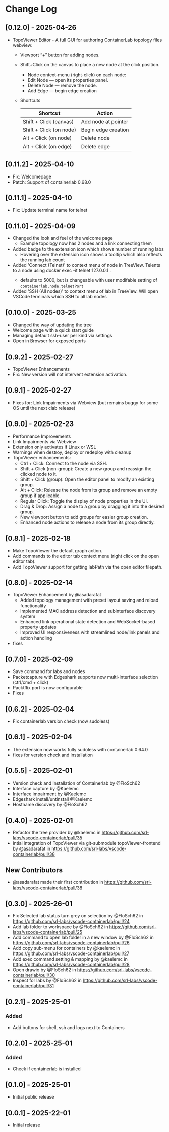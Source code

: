 # Change Log

## [0.12.0] - 2025-04-26
* TopoViewer Editor - A full GUI for authoring ContainerLab topology files webview:
  * Viewport “+” button for adding nodes.
  * Shift+Click on the canvas to place a new node at the click position.
    * Node context-menu (right-click) on each node: 
    * Edit Node — open its properties panel.
    * Delete Node — remove the node.
    * Add Edge — begin edge creation      
  * Shortcuts

    | Shortcut                   | Action                   |
    |----------------------------|--------------------------|
    | Shift + Click (canvas)     | Add node at pointer      |
    | Shift + Click (on node)    | Begin edge creation      |
    | Alt + Click (on node)      | Delete node              |
    | Alt + Click (on edge)      | Delete edge              |

## [0.11.2] - 2025-04-10
* Fix: Welcomepage
* Patch: Support of containerlab 0.68.0

## [0.11.1] - 2025-04-10
* Fix: Update terminal name for telnet

## [0.11.0] - 2025-04-09
* Changed the look and feel of the welcome page
    * Example topology now has 2 nodes and a link connecting them
* Added badge to the extension icon which shows number of running labs
    * Hovering over the extension icon shows a tooltip which also reflects the running lab count
* Added 'Connect (Telnet)' to context menu of node in TreeView. Telents to a node using docker exec -it <node> telnet 127.0.0.1 <port>.
    * <port> defaults to 5000, but is changeable with user modifable setting of `containerlab.node.telnetPort`
* Added 'SSH (All nodes)' to context menu of lab in TreeView. Will open VSCode terminals which SSH to all lab nodes


## [0.10.0] - 2025-03-25
* Changed the way of updating the tree
* Welcome page with a quick start guide
* Managing default ssh-user per kind via settings
* Open in Browser for exposed ports

## [0.9.2] - 2025-02-27
* TopoViewer Enhancements
* Fix: New version will not intervent extension activation.

## [0.9.1] - 2025-02-27
* Fixes for: Link Impairments via Webview (but remains buggy for some OS until the next clab release)

## [0.9.0] - 2025-02-23
* Performance Improvements
* Link Impairments via Webview
* Extension only activates if Linux or WSL
* Warnings when destroy, deploy or redeploy with cleanup
* TopoViewer enhancements:
    * Ctrl + Click: Connect to the node via SSH.
    * Shift + Click (non-group): Create a new group and reassign the clicked node to it.
    * Shift + Click (group): Open the editor panel to modify an existing group.
    * Alt + Click: Release the node from its group and remove an empty group if applicable.
    * Regular Click: Toggle the display of node properties in the UI.
    * Drag & Drop: Assign a node to a group by dragging it into the desired group.
    * New viewport button to add groups for easier group creation.
    * Enhanced node actions to release a node from its group directly.


## [0.8.1] - 2025-02-18
* Make TopoViewer the default graph action.
* Add commands to the editor tab context menu (right click on the open editor tab).
* Add TopoViewer support for getting labPath via the open editor filepath.

## [0.8.0] - 2025-02-14
* TopoViewer Enhancement by @asadarafat
    * Added topology management with preset layout saving and reload functionality
    * Implemented MAC address detection and subinterface discovery system
    * Enhanced link operational state detection and WebSocket-based property updates
    * Improved UI responsiveness with streamlined node/link panels and action handling
* fixes 

## [0.7.0] - 2025-02-09
* Save command for labs and nodes
* Packetcapture with Edgeshark supports now multi-interface selection (ctrl/cmd + click)
* Packtflix port is now configurable 
* Fixes

## [0.6.2] - 2025-02-04
* Fix containerlab version check (now sudoless)

## [0.6.1] - 2025-02-04
* The extension now works fully sudoless with containerlab 0.64.0
* fixes for version check and installation

## [0.5.5] - 2025-02-01
* Version check and Installation of Containerlab by @FloSch62
* Interface capture by @Kaelemc
* Interface impairment by @Kaelemc
* Edgeshark install/untinstall @Kaelemc
* Hostname discovery by @FloSch62


## [0.4.0] - 2025-02-01

* Refactor the tree provider by @kaelemc in https://github.com/srl-labs/vscode-containerlab/pull/35
* intial integration of TopoViewer via git-submodule topoViewer-frontend by @asadarafat in https://github.com/srl-labs/vscode-containerlab/pull/38

## New Contributors
* @asadarafat made their first contribution in https://github.com/srl-labs/vscode-containerlab/pull/38

## [0.3.0] - 2025-26-01
* Fix Selected lab status turn grey on selection by @FloSch62 in https://github.com/srl-labs/vscode-containerlab/pull/24
* Add lab folder to workspace by @FloSch62 in https://github.com/srl-labs/vscode-containerlab/pull/25
* Add command to open lab folder in a new window by @FloSch62 in https://github.com/srl-labs/vscode-containerlab/pull/26
* Add copy sub-menu for containers by @kaelemc in https://github.com/srl-labs/vscode-containerlab/pull/27
* Add exec command setting & mapping by @kaelemc in https://github.com/srl-labs/vscode-containerlab/pull/28
* Open drawio by @FloSch62 in https://github.com/srl-labs/vscode-containerlab/pull/30
* Inspect for labs by @FloSch62 in https://github.com/srl-labs/vscode-containerlab/pull/31

## [0.2.1] - 2025-25-01
### Added
- Add buttons for shell, ssh and logs next to Containers

## [0.2.0] - 2025-25-01
### Added
- Check if containerlab is installed

## [0.1.0] - 2025-25-01
- Initial public release

## [0.0.1] - 2025-22-01

- Initial release